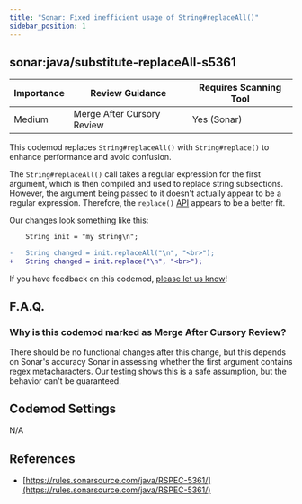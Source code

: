```yaml
---
title: "Sonar: Fixed inefficient usage of String#replaceAll()"
sidebar_position: 1
---
```


## sonar:java/substitute-replaceAll-s5361

| Importance | Review Guidance            | Requires Scanning Tool |
|------------|----------------------------|------------------------|
| Medium     | Merge After Cursory Review | Yes (Sonar)            |

This codemod replaces `String#replaceAll()` with `String#replace()` to enhance performance and avoid confusion.

The `String#replaceAll()` call takes a regular expression for the first argument, which is then compiled and used to replace string subsections. However, the argument being passed to it doesn't actually appear to be a regular expression. Therefore, the `replace()` [API](https://docs.oracle.com/javase/8/docs/api/java/lang/String.html#replace-java.lang.CharSequence-java.lang.CharSequence-) appears to be a better fit.

Our changes look something like this:

```diff
    String init = "my string\n";

-   String changed = init.replaceAll("\n", "<br>");
+   String changed = init.replace("\n", "<br>");
```

If you have feedback on this codemod, [please let us know](mailto:feedback@pixee.ai)!

## F.A.Q.

### Why is this codemod marked as Merge After Cursory Review?

There should be no functional changes after this change, but this depends on Sonar's accuracy Sonar in assessing whether the first argument contains regex metacharacters. Our testing shows this is a safe assumption, but the behavior can't be guaranteed. 

## Codemod Settings

N/A

## References

* [https://rules.sonarsource.com/java/RSPEC-5361/](https://rules.sonarsource.com/java/RSPEC-5361/)